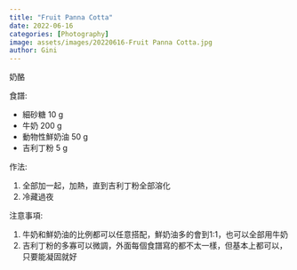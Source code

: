 ```yaml
---
title: "Fruit Panna Cotta"
date: 2022-06-16
categories: [Photography]
image: assets/images/20220616-Fruit Panna Cotta.jpg
author: Gini
---
```

奶酪

食譜:
- 細砂糖 10 g
- 牛奶 200 g
- 動物性鮮奶油 50 g
- 吉利丁粉 5 g

作法:
1. 全部加一起，加熱，直到吉利丁粉全部溶化
2. 冷藏過夜

注意事項:
1. 牛奶和鮮奶油的比例都可以任意搭配，鮮奶油多的會到1:1，也可以全部用牛奶
2. 吉利丁粉的多寡可以微調，外面每個食譜寫的都不太一樣，但基本上都可以，只要能凝固就好
